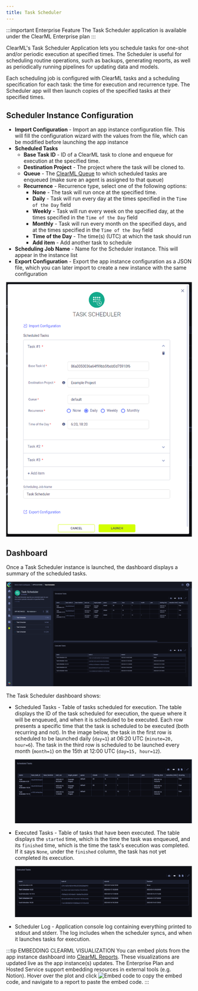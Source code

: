 ```yaml
---
title: Task Scheduler
---
```


:::important Enterprise Feature
The Task Scheduler application is available under the ClearML Enterprise plan
:::

ClearML's Task Scheduler Application lets you schedule tasks for one-shot and/or periodic execution at specified times. 
The Scheduler is useful for scheduling routine operations, such as backups, generating reports, as well 
as periodically running pipelines for updating data and models. 

Each scheduling job is configured with ClearML tasks and a scheduling specification for each task: the time 
for execution and recurrence type. The Scheduler app will then launch copies of the specified tasks at their specified 
times. 

## Scheduler Instance Configuration

* **Import Configuration** - Import an app instance configuration file. This will fill the configuration wizard with the 
  values from the file, which can be modified before launching the app instance
* **Scheduled Tasks** 
  * **Base Task ID** - ID of a ClearML task to clone and enqueue for execution at the specified time. 
  * **Destination Project** - The project where the task will be cloned to.
  * **Queue** - The [ClearML Queue](../../fundamentals/agents_and_queues.md#what-is-a-queue) to which scheduled tasks are enqueued (make sure an agent is assigned to that queue)
  * **Recurrence** - Recurrence type, select one of the following options:
    * **None** - The task will run once at the specified time.
    * **Daily** - Task will run every day at the times specified in the `Time of the Day` field
    * **Weekly** - Task will run every week on the specified day, at the times specified in the `Time of the Day` field
    * **Monthly** - Task will run every month on the specified days, and at the times specified in the `Time of the Day` field
    * **Time of the Day** - The time(s) (UTC) at which the task should run
    * **Add item** - Add another task to schedule 
* **Scheduling Job Name** - Name for the Scheduler instance. This will appear in the instance list
* **Export Configuration** - Export the app instance configuration as a JSON file, which you can later import to create 
  a new instance with the same configuration 

![TaskScheduler wizard](../../img/apps_taskscheduler_wizard.png)

 
## Dashboard

Once a Task Scheduler instance is launched, the dashboard displays a summary of the scheduled tasks.

![TaskScheduler dashboard](../../img/apps_taskscheduler_dashboard.png)

The Task Scheduler dashboard shows:
* Scheduled Tasks - Table of tasks scheduled for execution. The table displays the ID of the task scheduled for execution,
  the queue where it will be enqueued, and when it is scheduled to be executed. Each row presents a specific time that 
  the task is scheduled to be executed (both recurring and not). In the image below, the task in the first row is 
  scheduled to be launched daily (`day=1`) at 06:20 UTC (`minute=20, hour=6`).
  The task in the third row is scheduled to be launched every month (`month=1`) on the 15th at 12:00 UTC (`day=15, hour=12`).
  
  ![TaskScheduler scheduler tasks](../../img/apps_taskscheduler_scheduled_tasks.png)
* Executed Tasks - Table of tasks that have been executed. The table displays the `started` time, which is the time
  the task was enqueued, and its `finished` time, which is the time the task's execution was completed. If it says `None`,
  under the `finished` column, the task has not yet completed its execution. 
  
  ![TaskScheduler executed tasks](../../img/apps_taskscheduler_executed_tasks.png)

* Scheduler Log - Application console log containing everything printed to stdout and stderr. The log 
  includes when the scheduler syncs, and when it launches tasks for execution.   
 
:::tip EMBEDDING CLEARML VISUALIZATION
You can embed plots from the app instance dashboard into [ClearML Reports](../webapp_reports.md). These visualizations 
are updated live as the app instance(s) updates. The Enterprise Plan and Hosted Service support embedding resources in 
external tools (e.g. Notion). Hover over the plot and click <img src="/docs/latest/icons/ico-plotly-embed-code.svg" alt="Embed code" className="icon size-md space-sm" /> 
to copy the embed code, and navigate to a report to paste the embed code.
:::
